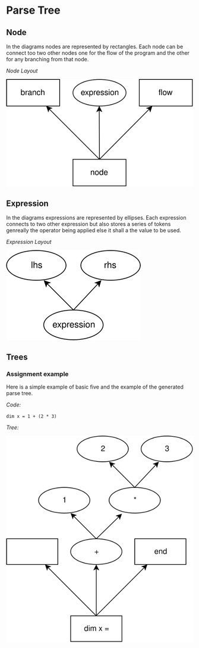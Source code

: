 # Parse Tree

## Node
In the diagrams nodes are represented by rectangles. Each node can be connect too two other nodes one for the flow of the program and the other for any branching from that node.

_Node Layout_

![Node](ptree/node.svg)

## Expression
In the diagrams expressions are represented by ellipses. Each expression connects to two other expression but also stores a series of tokens genreally the operator being applied else it shall a the value to be used.

_Expression Layout_

![Expression](ptree/expression.svg)

## Trees

### Assignment example
Here is a simple example of basic five and the example of the generated parse tree.

_Code:_
```basic
dim x = 1 + (2 * 3)
```

_Tree:_

![Example Tree 1](ptree/tree-example-1.svg)
